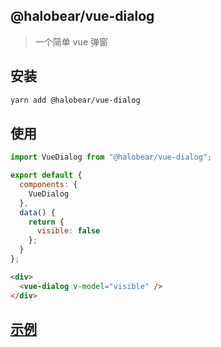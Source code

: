 ## @halobear/vue-dialog

> 一个简单 vue 弹窗

## 安装

```bash
yarn add @halobear/vue-dialog
```

## 使用

```js
import VueDialog from "@halobear/vue-dialog";

export default {
  components: {
    VueDialog
  },
  data() {
    return {
      visible: false
    };
  }
};
```

```html
<div>
  <vue-dialog v-model="visible" />
</div>
```

## [示例](./demo)
